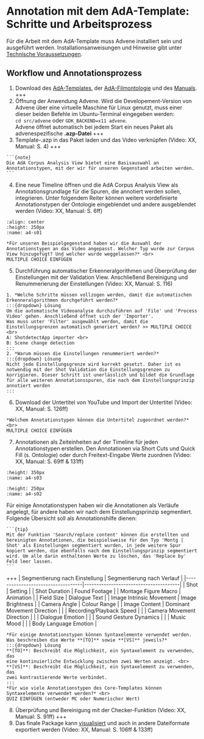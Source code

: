 # Annotation mit dem AdA-Template: Schritte und Arbeitsprozess

Für die Arbeit mit dem AdA-Template muss Advene installiert sein und ausgeführt werden. Installationsanweisungen und Hinweise gibt unter [Technische Voraussetzungen](../Kapitel_I/Technische_Voraussetzungen).

## Workflow und Annotationsprozess

1.	Download des [AdA-Templates](../assets/AdA_template_07_2021.azp), der [AdA-Filmontologie](../assets/Ada_Filmontologie_Deu_23_07_2021.pdf) und des [Manuals](../assets/Manual_Advene_AdA_D_Vers1_0.pdf).
+++
2.	Öffnung der Anwendung Advene. Wird die Developement-Version von Advene über eine virtuelle Maschine für Linux genutzt, muss einer dieser beiden Befehle im Ubuntu-Terminal eingegeben werden: <br>
`cd src/advene` oder `GDK_BACKEND=x11 advene`. <br>
Advene öffnet automatisch bei jedem Start ein neues Paket als advenespezifische **.azp-Datei**
+++
3.	Template-.azp in das Paket laden und das Video verknüpfen (Video: XX, Manual: S. 4)
+++
````{margin}
```{note}
Die AdA Corpus Analysis View bietet eine Basisauswahl an Annotationstypen, mit der wir für unseren Gegenstand arbeiten werden.
```
````
4.	Eine neue Timeline öffnen und die AdA Corpus Analysis View als Annotationsgrundlage für die Spuren, die annotiert werden sollen, integrieren. Unter folgendem Reiter können weitere vordefinierte Annotationstypen der Ontologie eingeblendet und andere ausgeblendet werden (Video: XX, Manual: S. 6ff)
```{image} ../_images/A4-S01.png
:align: center
:height: 250px
:name: a4-s01
```
```{admonition} Übung
*Für unseren Beispielgegenstand haben wir die Auswahl der Annotationstypen an das Video angepasst. Welcher Typ wurde zur Corpus View hinzugefügt? Und welcher wurde weggelassen?* <br>
MULTIPLE CHOICE EINFÜGEN
```
5.	Durchführung automatischer Erkenneralgorithmen und Überprüfung der Einstellungen mit der Validation View. Anschließend Bereinigung und Renummerierung der Einstellungen (Video: XX, Manual: S. 116)
```{admonition} Übung
1. *Welche Schritte müssen vollzogen werden, damit die automatischen Erkenneralgorithmen durchgeführt werden?*
:::{dropdown} Lösung
Um die automatische Videoanalyse durchzuführen auf 'File' und 'Process Video' gehen. Anschließend öffnet sich der 'Importer'. 
Was muss unter 'Filter' ausgewählt werden, damit die Einstellungsgrenzen automatisch generiert werden? >> MULTIPLE CHOICE <br>
A: ShotdetectApp importer <br>
B: Scene change detection 
:::
2. *Warum müssen die Einstellungen renummeriert werden?*
:::{dropdown} Lösung
Nicht jede Einstellungsgrenze wird korrekt gesetzt. Daher ist es notwendig mit der Shot Validation die Einstellungsgrenzen zu korrigieren. Dieser Schritt ist unerlässlich und bildet die Grundlage für alle weiteren Annotationsspuren, die nach dem Einstellungsprinzip annotiert werden 
:::
```
6.	Download der Untertitel von YouTube und Import der Untertitel (Video: XX, Manual: S. 126ff)
```{admonition} Übung
*Welchem Annotationstypen können die Untertitel zugeordnet werden?* <br>
MULTIPLE CHOICE EINFÜGEN
```
7.	Annotationen als Zeiteinheiten auf der Timeline für jeden Annotationstypen erstellen. Den Annotationen via Short Cuts und Quick Fill (s. Ontologie) oder durch Freitext-Eingabe Werte zuordnen (Video: XX, Manual: S. 69ff & 131ff)
```{image} ../_images/A4-S03.png
:height: 350px
:name: a4-s03
```
```{image} ../_images/A4-S02.png
:height: 250px
:name: a4-s02
```
Für einige Annotationstypen haben wir die Annotationen als Verläufe angelegt, für andere haben wir nach dem Einstellungsprinzip segmentiert. Folgende Übersicht soll als Annotationshilfe dienen:
````{margin}
```{tip}
Mit der Funktion 'Search/replace content' können die erstellten und bereinigten Annotationen, die beispielsweise für den Typ 'Montg | Shot' als Einstellungen segmentiert wurden, in jede weitere Spur kopiert werden, die ebenfalls nach dem Einstellungsprinzip segmentiert wird. Um alle darin enthaltenen Werte zu löschen, das 'Replace by' Feld leer lassen.
```
````
+++
| Segmentierung nach Einstellung    | Segmentierung nach Verlauf            |
|-----------------------------------|---------------------------------------|
| Shot                              | Setting                               |
| Shot Duration                     | Found Footage                         |
| Montage Figure Macro                      | Animation                             |
| Field Size                        | Dialogue Text                         |
| Image Intrinsic Movement          | Image Brightness                      |
|  Camera Angle               | Colour Range                          |
|  Image Content                 | Dominant Movement Direction           |
|                     | Recording/Playback Speed              |
|                     | Camera Movement Direction             |
|                                   | Dialogue Emotion                      |
|                                   | Sound Gesture Dynamics                |
|                                   | Music Mood                            |
|                                   | Body Language Emotion        |

```{admonition} Übung
*Für einige Annotationstypen können Syntaxelemente verwendet werden. Was beschreiben die Werte **[TO]** sowie **[VS]** jeweils?*
:::{dropdown} Lösung
**[TO]**: Beschreibt die Möglichkeit, ein Syntaxelement zu verwenden, das
eine kontinuierliche Entwicklung zwischen zwei Werten anzeigt. <br>
**[VS]**: Beschreibt die Möglichkeit, ein Syntaxelement zu verwenden, das
zwei kontrastierende Werte verbindet.
:::
*Für wie viele Annotationstypen des Core-Templates können Syntaxelemente verwendet werden?* <br>
QUIZ EINFÜGEN (entweder MC oder Numerischer Wert)
```
8.	Überprüfung und Bereinigung mit der Checker-Funktion (Video: XX, Manual: S. 91ff)
+++
9.	Das finale Package kann [visualisiert](Aufgabe_D) und auch in andere Dateiformate exportiert werden (Video: XX, Manual: S. 106ff & 133ff)








